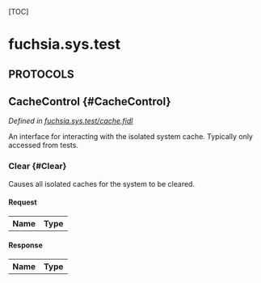 [TOC]

# fuchsia.sys.test


## **PROTOCOLS**

## CacheControl {#CacheControl}
*Defined in [fuchsia.sys.test/cache.fidl](https://fuchsia.googlesource.com/fuchsia/+/master/sdk/fidl/fuchsia.sys.test/cache.fidl#10)*

<p>An interface for interacting with the isolated system cache. Typically only
accessed from tests.</p>

### Clear {#Clear}

<p>Causes all isolated caches for the system to be cleared.</p>

#### Request
<table>
    <tr><th>Name</th><th>Type</th></tr>
    </table>


#### Response
<table>
    <tr><th>Name</th><th>Type</th></tr>
    </table>

















